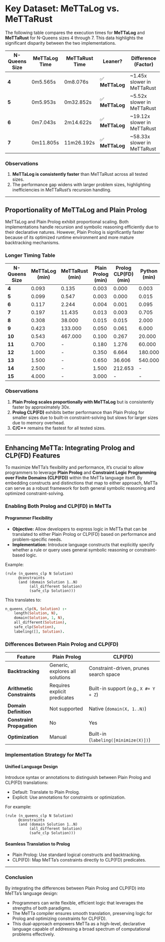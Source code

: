 # Key Dataset: MeTTaLog vs. MeTTaRust

The following table compares the execution times for **MeTTaLog** and **MeTTaRust** for N-Queens sizes 4 through 7. This data highlights the significant disparity between the two implementations.

| **N-Queens Size** | **MeTTaLog Time**  | **MeTTaRust Time**     | **Leaner?**         | **Difference (Factor)**  |
|--------------------|--------------------|------------------------|---------------------|---------------------------|
| **4**             | 0m5.565s          | 0m8.076s               | ✅ **MeTTaLog**     | ~1.45x slower in MeTTaRust     |
| **5**             | 0m5.953s          | 0m32.852s              | ✅ **MeTTaLog**     | ~5.52x slower in MeTTaRust     |
| **6**             | 0m7.043s          | 2m14.622s              | ✅ **MeTTaLog**     | ~19.12x slower in MeTTaRust    |
| **7**             | 0m11.805s         | 11m26.192s             | ✅ **MeTTaLog**     | ~58.33x slower in MeTTaRust    |

### Observations
1. **MeTTaLog is consistently faster** than MeTTaRust across all tested sizes.
2. The performance gap widens with larger problem sizes, highlighting inefficiencies in MeTTaRust’s recursion handling.

---

## Proportionality of MeTTaLog and Plain Prolog

MeTTaLog and Plain Prolog exhibit proportional scaling. Both implementations handle recursion and symbolic reasoning efficiently due to their declarative natures. However, Plain Prolog is significantly faster because of its optimized runtime environment and more mature backtracking mechanisms.

### Longer Timing Table

| **N-Queens Size** | **MeTTaLog (min)** | **MeTTaRust (min)** | **Plain Prolog (min)** | **Prolog CLP(FD) (min)** | **Python (min)** | **C/C++ (min)** |
|--------------------|--------------------|---------------------|-------------------------|--------------------------|------------------|-----------------|
| **4**             | 0.093             | 0.135               | 0.003                  | 0.000                   | 0.003            | 0.000           |
| **5**             | 0.099             | 0.547               | 0.003                  | 0.000                   | 0.015            | 0.000           |
| **6**             | 0.117             | 2.244               | 0.004                  | 0.001                   | 0.095            | 0.000           |
| **7**             | 0.197             | 11.435              | 0.013                  | 0.003                   | 0.705            | 0.000           |
| **8**             | 0.308             | 38.000              | 0.015                  | 0.015                   | 2.000            | 0.000           |
| **9**             | 0.423             | 133.000             | 0.050                  | 0.061                   | 6.000            | 0.000           |
| **10**            | 0.543             | 467.000             | 0.100                  | 0.267                   | 20.000           | 0.001           |
| **11**            | 0.700             | -                   | 0.180                  | 1.276                   | 60.000           | 0.010           |
| **12**            | 1.000             | -                   | 0.350                  | 6.664                   | 180.000          | 0.055           |
| **13**            | 1.500             | -                   | 0.650                  | 36.606                  | 540.000          | 0.308           |
| **14**            | 2.500             | -                   | 1.500                  | 212.653                 | -                | 1.849           |
| **15**            | 4.000             | -                   | 3.000                  | -                       | -                | 11.789          |

### Observations
1. **Plain Prolog scales proportionally with MeTTaLog** but is consistently faster by approximately 30x.
2. **Prolog CLP(FD)** exhibits better performance than Plain Prolog for smaller sizes due to built-in constraint-solving but slows for larger sizes due to memory overhead.
3. **C/C++** remains the fastest for all tested sizes.

---

## Enhancing MeTTa: Integrating Prolog and CLP(FD) Features

To maximize MeTTa’s flexibility and performance, it’s crucial to allow programmers to leverage **Plain Prolog** and **Constraint Logic Programming over Finite Domains (CLP(FD))** within the MeTTa language itself. By embedding constructs and distinctions that map to either approach, MeTTa can serve as a robust framework for both general symbolic reasoning and optimized constraint-solving.

### Enabling Both Prolog and CLP(FD) in MeTTa

#### Programmer Flexibility
- **Objective:** Allow developers to express logic in MeTTa that can be translated to either Plain Prolog or CLP(FD) based on performance and problem-specific needs.
- **Implementation:** Introduce language constructs that explicitly specify whether a rule or query uses general symbolic reasoning or constraint-based logic.

Example:
```metta
(rule (n_queens_clp N Solution)
      @constraints
      (and (domain Solution 1..N)
           (all_different Solution)
           (safe_clp Solution)))
```

This translates to:
```prolog
n_queens_clp(N, Solution) :-
    length(Solution, N),
    domain(Solution, 1, N),
    all_different(Solution),
    safe_clp(Solution),
    labeling([], Solution).
```

### Differences Between Plain Prolog and CLP(FD)

| **Feature**              | **Plain Prolog**                 | **CLP(FD)**                          |
|---------------------------|-----------------------------------|---------------------------------------|
| **Backtracking**          | Generic, explores all solutions  | Constraint-driven, prunes search space |
| **Arithmetic Constraints**| Requires explicit predicates     | Built-in support (e.g., `X #= Y + Z`) |
| **Domain Definition**     | Not supported                   | Native (`domain(X, 1..N)`)            |
| **Constraint Propagation**| No                              | Yes                                   |
| **Optimization**          | Manual                          | Built-in (`labeling([minimize(X)])`)  |

### Implementation Strategy for MeTTa

#### Unified Language Design
Introduce syntax or annotations to distinguish between Plain Prolog and CLP(FD) translations:
- Default: Translate to Plain Prolog.
- Explicit: Use annotations for constraints or optimization.

For example:
```metta
(rule (n_queens_clp N Solution)
      @constraints
      (and (domain Solution 1..N)
           (all_different Solution)
           (safe_clp Solution)))
```

#### Seamless Translation to Prolog
- Plain Prolog: Use standard logical constructs and backtracking.
- CLP(FD): Map MeTTa’s constraints directly to CLP(FD) predicates.

---

### Conclusion

By integrating the differences between Plain Prolog and CLP(FD) into MeTTa’s language design:
- Programmers can write flexible, efficient logic that leverages the strengths of both paradigms.
- The MeTTa compiler ensures smooth translation, preserving logic for Prolog and optimizing constraints for CLP(FD).
- This dual-approach empowers MeTTa as a high-level, declarative language capable of addressing a broad spectrum of computational problems effectively.

